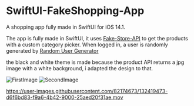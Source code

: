 # SwiftUI-FakeShopping-App
A shopping app fully made in SwiftUI for iOS 14.1.

The app is fully made in SwiftUI, it uses [Fake-Store-API](https://fakestoreapi.com/) to get the products with a custom category picker.
When logged in, a user is randomly generated by [Random User Generator](https://randomuser.me/)

the black and white theme is made because the product API returns a jpg image with a white background, i adapted the design to that.

![FirstImage](https://user-images.githubusercontent.com/82174673/133019472-8c9fed6d-f4d3-408a-ae4d-4878f35c8ac9.png)
![SecondImage](https://user-images.githubusercontent.com/82174673/133019476-2d09b367-b317-4540-9ed2-86565ac725ed.png)



https://user-images.githubusercontent.com/82174673/132419473-d6f6bd83-f9a6-4b42-9000-25aed20f31ae.mov







